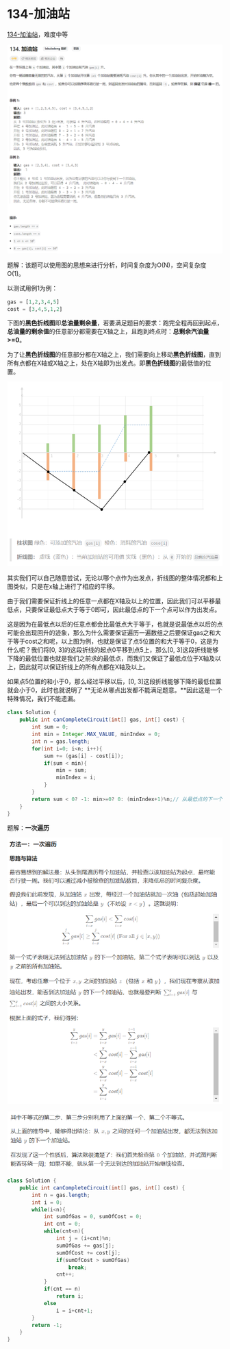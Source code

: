 # 134-加油站

[134-加油站](https://leetcode.cn/problems/gas-station/description/?envType=study-plan-v2&envId=top-interview-150)，难度中等

![image-20231030210431120](https://raw.githubusercontent.com/lqyspace/mypic/master/PicBed/202310302104208.png)

题解：该题可以使用图的思想来进行分析，时间复杂度为O(N)，空间复杂度O(1)。

以测试用例1为例：

```python
gas = [1,2,3,4,5]
cost = [3,4,5,1,2]
```

下图的**黑色折线图**即**总油量剩余量**，若要满足题目的要求：跑完全程再回到起点，**总油量的剩余值**的任意部分都需要在X轴之上，且跑到终点时：**总剩余汽油量>=0**。

为了让**黑色折线图**的任意部分都在X轴之上，我们需要向上移动**黑色折线图**，直到所有点都在X轴或X轴之上，处在X轴即为出发点。即**黑色折线图**的最低值的位置。

![image-20231030211735564](https://raw.githubusercontent.com/lqyspace/mypic/master/PicBed/202310302117624.png)

其实我们可以自己随意尝试，无论以哪个点作为出发点，折线图的整体情况都和上图类似，只是在x轴上进行了相应的平移。

由于我们需要保证折线上的任意一点都在X轴及以上的位置，因此我们可以平移最低点，只要保证最低点大于等于0即可，因此最低点的下一个点可以作为出发点。

这是因为在最低点以后的任意点都会比最低点大于等于，也就是说最低点以后的点可能会出现回升的迹象，那么为什么需要保证遍历一遍数组之后要保证gas之和大于等于cost之和呢，以上图为例，也就是保证了点5位置的和大于等于0，这是为什么呢？我们将[0, 3]的这段折线的起点0平移到点5上，那么[0, 3]这段折线能够下降的最低位置也就是我们之前求的最低点，而我们又保证了最低点位于X轴及以上，因此就可以保证折线上的所有点都在X轴及以上。

如果点5位置的和小于0，那么经过平移以后，[0, 3]这段折线能够下降的最低位置就会小于0，此时也就说明了 **无论从哪点出发都不能满足题意。**因此这是一个特殊情况，我们不能遗漏。

```java
class Solution {
    public int canCompleteCircuit(int[] gas, int[] cost) {
        int sum = 0;
        int min = Integer.MAX_VALUE, minIndex = 0;
        int n = gas.length;
        for(int i=0; i<n; i++){
            sum += (gas[i] - cost[i]);
            if(sum < min){
                min = sum;
                minIndex = i;
            }
        }
        return sum < 0? -1: min>=0? 0: (minIndex+1)%n;// 从最低点的下一个点作为起点，因为该点是回升点
    }
}
```



题解：**一次遍历**

![image-20231030213100952](https://raw.githubusercontent.com/lqyspace/mypic/master/PicBed/202310302131092.png)

![image-20231030213111896](https://raw.githubusercontent.com/lqyspace/mypic/master/PicBed/202310302131939.png)

```java
class Solution {
    public int canCompleteCircuit(int[] gas, int[] cost) {
        int n = gas.length;
        int i = 0;
        while(i<n){
            int sumOfGas = 0, sumOfCost = 0;
            int cnt = 0;
            while(cnt<n){
                int j = (i+cnt)%n;
                sumOfGas += gas[j];
                sumOfCost += cost[j];
                if(sumOfCost > sumOfGas)
                    break;
                cnt++;
            }
            if(cnt == n)
                return i;
            else
                i = i+cnt+1;
        }
        return -1;
    }
}
```